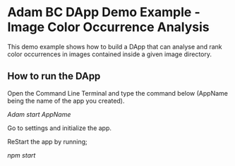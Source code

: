 
# Adam BC DApp Demo Example - Image Color Occurrence Analysis

This demo example shows how to build a DApp that can analyse and rank color occurrences in images contained inside a given image directory.

## How to run the DApp

Open the Command Line Terminal and type the command below (AppName being the name of the app you created).

_Adam start AppName_

Go to settings and initialize the app.

ReStart the app by running;

_npm start_
